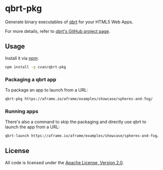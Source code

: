 # qbrt-pkg

Generate binary executables of [qbrt](https://github.com/mozilla/qbrt) for your HTML5 Web Apps.

For more details, refer to [qbrt's GitHub project page](https://github.com/mozilla/qbrt).


## Usage

Install it via [npm](https://www.npmjs.com/):

```bash
npm install -g cvan/qbrt-pkg
```

### Packaging a qbrt app

To package an app to launch from a URL:

```bash
qbrt-pkg https://aframe.io/aframe/examples/showcase/spheres-and-fog/
```

### Running apps

There's also a command to skip the packaging and directly use qbrt to launch the app from a URL:

```bash
qbrt-launch https://aframe.io/aframe/examples/showcase/spheres-and-fog/
```


## License

All code is licensed under the [Apache License, Version 2.0](LICENSE.md).
